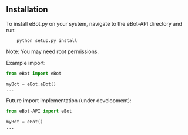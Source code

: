 ## Installation

To install eBot.py on your system, navigate to the eBot-API directory and run:
```
	python setup.py install
```
Note: You may need root permissions.

Example import:
```python
from eBot import eBot

myBot = eBot.eBot()
...
```

Future import implementation (under development):
```python
from eBot-API import eBot

myBot = eBot()
...
```
